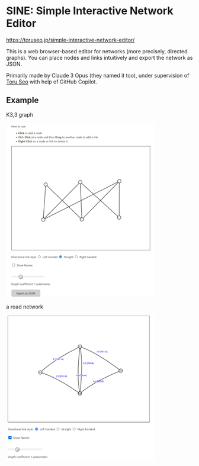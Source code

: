 # SINE: Simple Interactive Network Editor

https://toruseo.jp/simple-interactive-network-editor/

This is a web browser-based editor for networks (more precisely, directed graphs).
You can place nodes and links intuitively and export the network as JSON.

Primarily made by Claude 3 Opus (they named it too), under supervision of [Toru Seo](https://toruseo.jp/index_en.html) with help of GitHub Copilot. 

## Example

K3,3 graph

<img src="https://github.com/toruseo/simple-interactive-network-editor/blob/main/example1.png" width="400"/>

a road network

<img src="https://github.com/toruseo/simple-interactive-network-editor/blob/main/example2.png" width="400"/>
